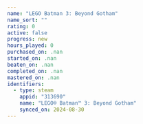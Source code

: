 ```yaml
---
name: "LEGO Batman 3: Beyond Gotham"
name_sort: ""
rating: 0
active: false
progress: new
hours_played: 0
purchased_on: .nan
started_on: .nan
beaten_on: .nan
completed_on: .nan
mastered_on: .nan
identifiers:
  - type: steam
    appid: "313690"
    name: "LEGO® Batman™ 3: Beyond Gotham"
    synced_on: 2024-08-30
---
```

